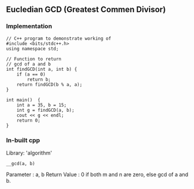 ## Eucledian GCD (Greatest Commen Divisor)

### Implementation

```
// C++ program to demonstrate working of
#include <bits/stdc++.h>
using namespace std;

// Function to return
// gcd of a and b
int findGCD(int a, int b) {
    if (a == 0)
        return b;
    return findGCD(b % a, a);
}

int main()  {
    int a = 35, b = 15;
    int g = findGCD(a, b);
    cout << g << endl;
    return 0;
}
```

### In-built cpp

Library: 'algorithm'

```
__gcd(a, b)
```

Parameter : a, b
Return Value : 0 if both m and n are zero,
else gcd of a and b.
